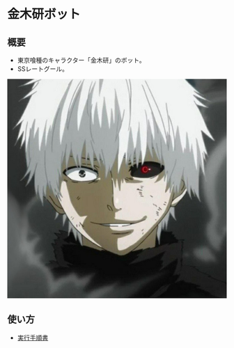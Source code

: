 # 金木研ボット

## 概要

- 東京喰種のキャラクター「金木研」のボット。
- SSレートグール。

![icon](./icon.jpg)

## 使い方

- [実行手順書](./docs/startup.md)
